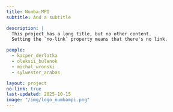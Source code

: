 ```yaml
---
title: Numba-MPI
subtitle: And a subtitle

description: |
  This project has a long title, but no other content.
  Setting the `no-link` property means that there's no link.

people:
  - kacper_derlatka
  - oleksii_bulenok
  - michal_wronski
  - sylwester_arabas

layout: project
no-link: true
last-updated: 2025-10-15
image: "/img/logo_numbampi.png"
---
```

